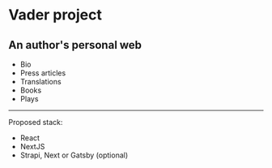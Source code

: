 #  Vader project

## An author's personal web
- Bio
- Press articles
- Translations
- Books
- Plays

---
Proposed stack:
- React
- NextJS
- Strapi, Next or Gatsby (optional)


